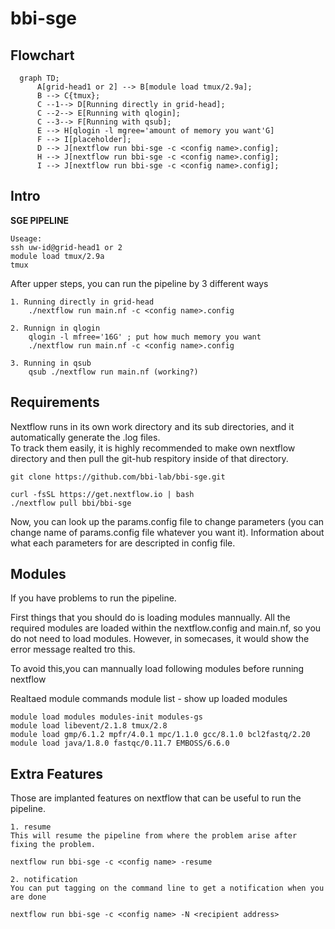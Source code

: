 # bbi-sge


## Flowchart


```mermaid
  graph TD;
      A[grid-head1 or 2] --> B[module load tmux/2.9a];
      B --> C{tmux};
      C --1--> D[Running directly in grid-head];
      C --2--> E[Running with qlogin];
      C --3--> F[Running with qsub];
      E --> H[qlogin -l mgree='amount of memory you want'G]
      F --> I[placeholder];
      D --> J[nextflow run bbi-sge -c <config name>.config];
      H --> J[nextflow run bbi-sge -c <config name>.config];
      I --> J[nextflow run bbi-sge -c <config name>.config];
```




## Intro

**SGE PIPELINE**

    Useage:
    ssh uw-id@grid-head1 or 2
    module load tmux/2.9a 
    tmux

After upper steps, you can run the pipeline by 3 different ways

    1. Running directly in grid-head 
        ./nextflow run main.nf -c <config name>.config 

    2. Runnign in qlogin
        qlogin -l mfree='16G' ; put how much memory you want
        ./nextflow run main.nf -c <config name>.config 

    3. Running in qsub
        qsub ./nextflow run main.nf (working?)

    
## Requirements
Nextflow runs in its own work directory and its sub directories, and it automatically generate the .log files.  
To track them easily, it is highly recommended to make own nextflow directory and then pull the git-hub respitory inside of that directory.
    
    git clone https://github.com/bbi-lab/bbi-sge.git
  
    curl -fsSL https://get.nextflow.io | bash
    ./nextflow pull bbi/bbi-sge

Now, you can look up the params.config file to change parameters (you can change name of params.config file whatever you want it).
Information about what each parameters for are descripted in config file.

## Modules
If you have problems to run the pipeline. 

First things that you should do is loading modules mannually. 
All the required modules are loaded within the nextflow.config and main.nf, so you do not need to load modules.
However, in somecases, it would show the error message realted tro this.  

To avoid this,you can mannually load following modules before running nextflow  

Realtaed module commands
    module list - show up loaded modules 


    module load modules modules-init modules-gs 
    module load libevent/2.1.8 tmux/2.8
    module load gmp/6.1.2 mpfr/4.0.1 mpc/1.1.0 gcc/8.1.0 bcl2fastq/2.20 
    module load java/1.8.0 fastqc/0.11.7 EMBOSS/6.6.0

## Extra Features
Those are implanted features on nextflow that can be useful to run the pipeline.

    1. resume  
    This will resume the pipeline from where the problem arise after fixing the problem.

    nextflow run bbi-sge -c <config name> -resume

    2. notification  
    You can put tagging on the command line to get a notification when you are done 

    nextflow run bbi-sge -c <config name> -N <recipient address>
